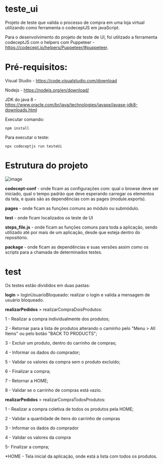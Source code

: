 # teste_ui
Projeto de teste que valida o processo de compra em uma loja virtual utilizando como ferramenta o codeceptJS em javaScript.

Para o desenvolvimento do projeto de teste de UI, foi utilizado a ferramenta codeceptJS com o  helpers com Puppeteer - https://codecept.io/helpers/Puppeteer/#puppeteer.


# Pré-requisitos:
Visual Studio - https://code.visualstudio.com/download

Nodejs  - https://nodejs.org/en/download/

JDK do java 8 - https://www.oracle.com/br/java/technologies/javase/javase-jdk8-downloads.html


Executar comando: 

    npm install
 
Para executar o teste: 

    npx codeceptjs run testeUi
 
 
# Estrutura do projeto

![image](https://user-images.githubusercontent.com/55900972/118415831-0b362180-b683-11eb-8d51-a4ebc4535780.png)

**codecept-conf** - onde ficam as configurações com: qual o browse deve ser iniciado, qual o tempo padrão que deve esperando carregar os elementos da tela,  e quais são as dependências com as pages (module.exports).

**pages** - onde ficam as funções comuns ao módulo ou submódulo.

**test** - onde ficam localizados os teste de UI

**steps_file.js** - onde ficam as funções comuns para toda a aplicação, sendo utilizado até por mais de um aplicação, desde que esteja dentro do repositório.

**package** - onde ficam as dependências e suas  versões  assim como os scripts para a chamada de determinados  testes.

# test

Os testes estão divididos em duas pastas:

**login** > loginUsuarioBloqueado: realizar o login e valida a mensagem de usuário bloqueado.

**realizarPedidos** > realizarCompraDoisProdutos:

1 - Realizar a compra individualmente dos produtos;

2 - Retornar para a lista de produtos alterando o caminho pelo "Menu > All Items" ou pelo botão "BACK TO PRODUCTS";

3 - Excluir um produto, dentro do carrinho de compras;

4 - Informar os dados do comprador;

5 - Validar os valores da compra sem o produto excluído;

6 - Finalizar a compra;

7 - Retornar a HOME;

8 - Validar se o carrinho de compras está vazio.



**realizarPedidos** > realizarCompraTodosProdutos: 

1 - Realizar a compra coletiva de todos os produtos pela HOME;

2 - Validar a quantidade de  itens do carrinho de compras

3 - Informar os dados do comprador

4 - Validar os valores da compra

5-  Finalizar a compra;

*HOME - Tela inicial da aplicação, onde está a lista com todos os produtos.




